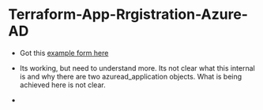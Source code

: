 # Terraform-App-Rrgistration-Azure-AD

- Got this [example form here](https://registry.terraform.io/providers/hashicorp/azuread/latest/docs/resources/app_role_assignment#example-usage)

- Its working, but need to understand more. Its not clear what this internal is and why there are two azuread_application objects. What is being achieved here is not clear.

- 


